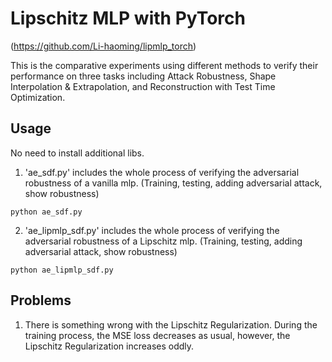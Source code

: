 # Lipschitz MLP with PyTorch
(https://github.com/Li-haoming/lipmlp_torch)

This is the comparative experiments using different methods to verify their performance on three tasks including Attack Robustness, Shape Interpolation & Extrapolation, and Reconstruction with Test Time Optimization.

## Usage
No need to install additional libs.
1. 'ae_sdf.py' includes the whole process of verifying the adversarial robustness of a vanilla mlp. (Training, testing, adding adversarial attack, show robustness)
```
python ae_sdf.py
```
2. 'ae_lipmlp_sdf.py' includes the whole process of verifying the adversarial robustness of a Lipschitz mlp. (Training, testing, adding adversarial attack, show robustness)
```
python ae_lipmlp_sdf.py
```
## Problems
1. There is something wrong with the Lipschitz Regularization. During the training process, the MSE loss decreases as usual, however, the Lipschitz Regularization increases oddly.
